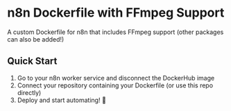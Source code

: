 # n8n Dockerfile with FFmpeg Support

A custom Dockerfile for n8n that includes FFmpeg support (other packages can also be added!)

## Quick Start

1. Go to your n8n worker service and disconnect the DockerHub image
2. Connect your repository containing your Dockerfile (or use this repo directly)
3. Deploy and start automating! 🎉

